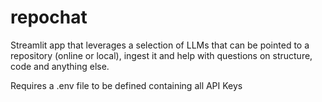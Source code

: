 # repochat
Streamlit app that leverages a selection of LLMs that can be pointed to a repository (online or local), ingest it and help with questions on structure, code and anything else. 

Requires a .env file to be defined containing all API Keys
